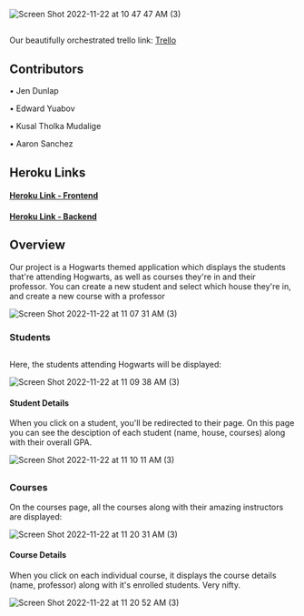 ![Screen Shot 2022-11-22 at 10 47 47 AM (3)](https://user-images.githubusercontent.com/113399775/203359254-a185c21c-866f-44bd-a746-25e9bc38a248.png)

##

Our beautifully orchestrated trello link:
[Trello](https://trello.com/b/BDB6eqhl/hogwarts-pern-stack)

## Contributors

• Jen Dunlap

• Edward Yuabov

• Kusal Tholka Mudalige

• Aaron Sanchez

##

## Heroku Links

#### [Heroku Link - Frontend](https://hogwarts-pern.herokuapp.com/)

#### [Heroku Link - Backend](https://hogwarts-pern-backend.herokuapp.com/)

##

## Overview

Our project is a Hogwarts themed application which displays the students that're attending Hogwarts, as well as courses they're in and their professor. You can create a new student and select which house they're in, and create a new course with a professor

![Screen Shot 2022-11-22 at 11 07 31 AM (3)](https://user-images.githubusercontent.com/113399775/203363676-516eab6e-4007-48a3-b26a-d0505acb5fe2.png)

### Students

##

Here, the students attending Hogwarts will be displayed:

![Screen Shot 2022-11-22 at 11 09 38 AM (3)](https://user-images.githubusercontent.com/113399775/203364297-5ff19aae-1909-48cf-9500-686e20bcd1e7.png)

#### Student Details

When you click on a student, you'll be redirected to their page. On this page you can see the desciption of each student (name, house, courses) along with their overall GPA.

![Screen Shot 2022-11-22 at 11 10 11 AM (3)](https://user-images.githubusercontent.com/113399775/203364631-d15f8aba-72f7-48b1-9d04-1d9fcc679a7f.png)

##

### Courses

On the courses page, all the courses along with their amazing instructors are displayed:

![Screen Shot 2022-11-22 at 11 20 31 AM (3)](https://user-images.githubusercontent.com/113399775/203366883-b78a4c21-6939-484d-b90e-8bfd00f05733.png)

#### Course Details

When you click on each individual course, it displays the course details (name, professor) along with it's enrolled students. Very nifty.

![Screen Shot 2022-11-22 at 11 20 52 AM (3)](https://user-images.githubusercontent.com/113399775/203366989-12ca19c3-c65c-4f72-957a-a1d7d1e84bdc.png)
